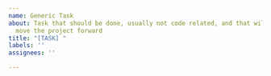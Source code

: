 ```yaml
---
name: Generic Task
about: Task that should be done, usually not code related, and that will improve or
  move the project forward
title: "[TASK] "
labels: ''
assignees: ''

---
```



